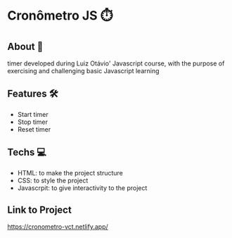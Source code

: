 # Cronômetro JS ⏱️
## About 📕
 timer developed during Luiz Otávio' Javascript course, with the purpose of exercising and challenging basic Javascript learning
## Features 🛠️
 - Start timer
 - Stop timer
 - Reset timer
## Techs 💻
 - HTML: to make the project structure
 - CSS: to style the project
 - Javascrpit: to give interactivity to the project
## Link to Project
 https://cronometro-vct.netlify.app/
